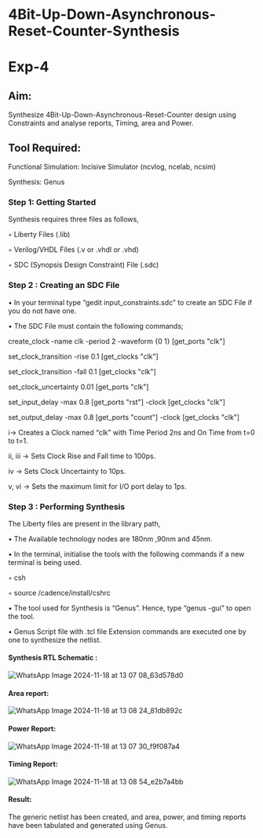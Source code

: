 # 4Bit-Up-Down-Asynchronous-Reset-Counter-Synthesis
# Exp-4

## Aim:

Synthesize 4Bit-Up-Down-Asynchronous-Reset-Counter design using Constraints and analyse reports, Timing, area and Power.

## Tool Required:

Functional Simulation: Incisive Simulator (ncvlog, ncelab, ncsim)

Synthesis: Genus

### Step 1: Getting Started

Synthesis requires three files as follows,

◦ Liberty Files (.lib)

◦ Verilog/VHDL Files (.v or .vhdl or .vhd)

◦ SDC (Synopsis Design Constraint) File (.sdc)

 ### Step 2 : Creating an SDC File

•	In your terminal type “gedit input_constraints.sdc” to create an SDC File if you do not have one.

•	The SDC File must contain the following commands;

create_clock -name clk -period 2 -waveform {0 1} [get_ports "clk"]

set_clock_transition -rise 0.1 [get_clocks "clk"]

set_clock_transition -fall 0.1 [get_clocks "clk"]

set_clock_uncertainty 0.01 [get_ports "clk"]

set_input_delay -max 0.8 [get_ports "rst"] -clock [get_clocks "clk"]

set_output_delay -max 0.8 [get_ports "count"] -clock [get_clocks "clk"]

i→ Creates a Clock named “clk” with Time Period 2ns and On Time from t=0 to t=1.

ii, iii → Sets Clock Rise and Fall time to 100ps.

iv → Sets Clock Uncertainty to 10ps.

v, vi → Sets the maximum limit for I/O port delay to 1ps.

### Step 3 : Performing Synthesis

The Liberty files are present in the library path,

• The Available technology nodes are 180nm ,90nm and 45nm.

• In the terminal, initialise the tools with the following commands if a new terminal is being
used.

◦ csh

◦ source /cadence/install/cshrc

• The tool used for Synthesis is “Genus”. Hence, type “genus -gui” to open the tool.

• Genus Script file with .tcl file Extension commands are executed one by one to synthesize the netlist.

#### Synthesis RTL Schematic :
![WhatsApp Image 2024-11-18 at 13 07 08_63d578d0](https://github.com/user-attachments/assets/a5c6d641-3bc1-4ae9-a33b-b195a42df4b7)
#### Area report:
![WhatsApp Image 2024-11-18 at 13 08 24_81db892c](https://github.com/user-attachments/assets/bdea9096-e782-4242-a033-17de81f1ff07)
#### Power Report:
![WhatsApp Image 2024-11-18 at 13 07 30_f9f087a4](https://github.com/user-attachments/assets/782a8d23-7b4f-41eb-8c08-76081d32269a)
#### Timing Report: 
![WhatsApp Image 2024-11-18 at 13 08 54_e2b7a4bb](https://github.com/user-attachments/assets/c7de1f92-241a-4775-9b1e-dbf65760544d)
#### Result: 
The generic netlist has been created, and area, power, and timing reports have been tabulated and generated using Genus.





